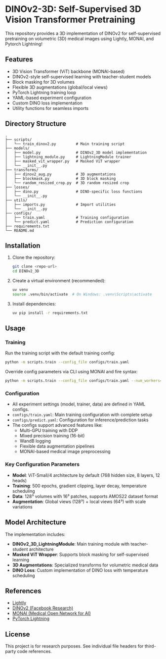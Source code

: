 # DINOv2-3D: Self-Supervised 3D Vision Transformer Pretraining

This repository provides a 3D implementation of DINOv2 for self-supervised pretraining on volumetric (3D) medical images using Lightly, MONAI, and Pytorch Lightning!

## Features
- 3D Vision Transformer (ViT) backbone (MONAI-based)
- DINOv2-style self-supervised learning with teacher-student models
- Block masking for 3D volumes
- Flexible 3D augmentations (global/local views)
- PyTorch Lightning training loop
- YAML-based experiment configuration
- Custom DINO loss implementation
- Utility functions for seamless imports

## Directory Structure
```
.
├── scripts/
│   └── train_dinov2.py         # Main training script
├── models/
│   ├── model.py                # DINOv2_3D model implementation
│   ├── lightning_module.py     # LightningModule trainer
│   ├── masked_vit_wrapper.py   # Masked ViT wrapper
│   └── __init__.py
├── transforms/
│   ├── dinov2_aug.py           # 3D augmentations
│   ├── blockmask.py            # 3D block masking
│   └── random_resized_crop.py  # 3D random resized crop
├── losses/
│   ├── dino.py                 # DINO-specific loss functions
│   └── __init__.py
├── utils/
│   ├── imports.py              # Import utilities
│   └── __init__.py
├── configs/
│   ├── train.yaml              # Training configuration
│   └── predict.yaml            # Prediction configuration
├── requirements.txt
└── README.md
```

## Installation
1. Clone the repository:
   ```bash
   git clone <repo-url>
   cd DINOv2_3D
   ```
2. Create a virtual environment (recommended):
   ```bash
   uv venv
   source .venv/bin/activate  # On Windows: .venv\Scripts\activate
   ```
3. Install dependencies:
   ```bash
   uv pip install -r requirements.txt
   ```


## Usage
### Training
Run the training script with the default training config:
```bash
python -m scripts.train --config_file configs/train.yaml
```

Override config parameters via CLI using MONAI and fire syntax:
```bash
python -m scripts.train --config_file configs/train.yaml --num_workers=4 --trainer#max_epochs=100
```

### Configuration
- All experiment settings (model, trainer, data) are defined in YAML configs.
- `configs/train.yaml`: Main training configuration with complete setup
- `configs/predict.yaml`: Configuration for inference/prediction tasks
- The configs support advanced features like:
  - Multi-GPU training with DDP
  - Mixed precision training (16-bit)
  - WandB logging
  - Flexible data augmentation pipelines
  - MONAI-based medical image preprocessing

### Key Configuration Parameters
- **Model**: ViT-Small/4 architecture by default (768 hidden size, 8 layers, 12 heads)
- **Training**: 500 epochs, gradient clipping, layer decay, temperature scheduling
- **Data**: 128³ volumes with 16³ patches, supports AMOS22 dataset format
- **Augmentation**: Global views (128³) + local views (64³) with scale variations

## Model Architecture
The implementation includes:
- **DINOv2_3D_LightningModule**: Main training module with teacher-student architecture
- **Masked ViT Wrapper**: Supports block masking for self-supervised learning
- **3D Augmentations**: Specialized transforms for volumetric medical data
- **DINO Loss**: Custom implementation of DINO loss with temperature scheduling

## References
- [Lightly](https://github.com/lightly-ai/lightly)
- [DINOv2 (Facebook Research)](https://github.com/facebookresearch/dinov2)
- [MONAI (Medical Open Network for AI)](https://github.com/Project-MONAI/MONAI)
- [PyTorch Lightning](https://www.pytorchlightning.ai/)


## License
This project is for research purposes. See individual file headers for third-party code references. 
